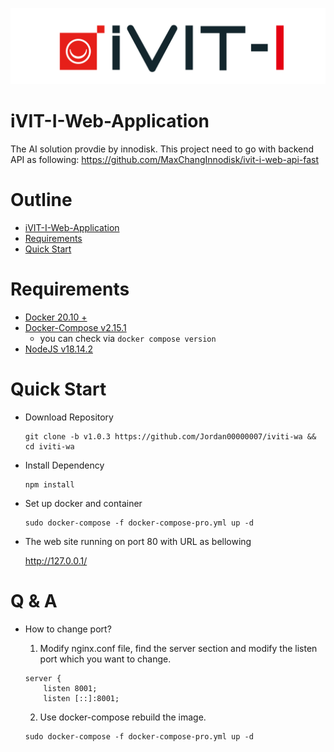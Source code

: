 ![COVER](./assets/images/iVIT-I-Logo-B.png)

# iVIT-I-Web-Application
The AI solution provdie by innodisk.
This project need to go with backend API as following:
https://github.com/MaxChangInnodisk/ivit-i-web-api-fast

# Outline
- [iVIT-I-Web-Application](#ivit-i-web-application)
- [Requirements](#requirements)
- [Quick Start](#quick-start)


# Requirements
* [Docker 20.10 + ](https://docs.docker.com/engine/install/ubuntu/)
* [Docker-Compose v2.15.1 ](https://docs.docker.com/compose/install/linux/#install-using-the-repository)
    * you can check via `docker compose version`
* [NodeJS v18.14.2 ](https://nodejs.org/en/blog/release/v18.14.2)


# Quick Start
* Download Repository

    ```
    git clone -b v1.0.3 https://github.com/Jordan00000007/iviti-wa && cd iviti-wa
    ```

* Install Dependency

    ```
    npm install
    ```

* Set up docker and container

    ```
    sudo docker-compose -f docker-compose-pro.yml up -d
    ```
* The web site running on port 80 with URL as bellowing

    http://127.0.0.1/

# Q & A
* How to change port?

    1. Modify nginx.conf file, find the server section and modify the listen port which you want to change.
    ```
    server {
        listen 8001;
        listen [::]:8001;
    ```
    
    2. Use docker-compose rebuild the image.

    ```
    sudo docker-compose -f docker-compose-pro.yml up -d
    ```